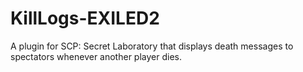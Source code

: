 # KillLogs-EXILED2
A plugin for SCP: Secret Laboratory that displays death messages to spectators whenever another player dies.
